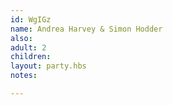 ```yaml
---
id: WgIGz
name: Andrea Harvey & Simon Hodder
also:
adult: 2
children:
layout: party.hbs
notes:

---
```

